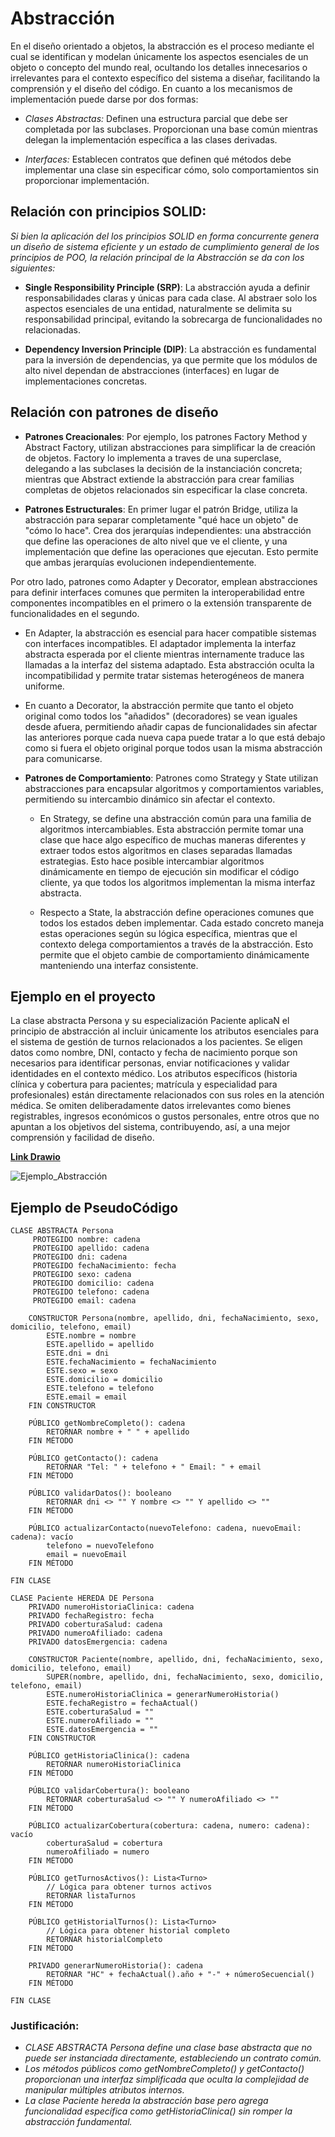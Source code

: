 #  Abstracción

En el diseño orientado a objetos, la abstracción es el proceso mediante el cual se identifican y modelan únicamente los aspectos esenciales de un objeto o concepto del mundo real, ocultando los detalles innecesarios o irrelevantes para el contexto específico del sistema a diseñar, facilitando la comprensión y el diseño del código. En cuanto a los mecanismos de implementación puede darse por dos formas:

+ *Clases Abstractas:* Definen una estructura parcial que debe ser completada por las subclases. Proporcionan una base común mientras delegan la implementación específica a las clases derivadas.

+ *Interfaces:* Establecen contratos que definen qué métodos debe implementar una clase sin especificar cómo, solo comportamientos sin proporcionar implementación.

## Relación con principios SOLID:

*Si bien la aplicación del los principios SOLID en forma concurrente genera un diseño de sistema eficiente y un estado de cumplimiento general de los principios de POO, la relación principal de la Abstracción se da con los siguientes:*

+ **Single Responsibility Principle (SRP)**: La abstracción ayuda a definir responsabilidades claras y únicas para cada clase. Al abstraer solo los aspectos esenciales de una entidad, naturalmente se delimita su responsabilidad principal, evitando la sobrecarga de funcionalidades no relacionadas.

+ **Dependency Inversion Principle (DIP)**: La abstracción es fundamental para la inversión de dependencias, ya que permite que los módulos de alto nivel dependan de abstracciones (interfaces) en lugar de implementaciones concretas.

## Relación con patrones de diseño

+ **Patrones Creacionales**: Por ejemplo, los patrones Factory Method y Abstract Factory, utilizan abstracciones para simplificar la de creación de objetos. Factory lo implementa a traves de una superclase, delegando a las subclases la decisión de la instanciación concreta; mientras que Abstract extiende la abstracción para crear familias completas de objetos relacionados sin especificar la clase concreta.

+ **Patrones Estructurales**: En primer lugar el patrón Bridge, utiliza la abstracción para separar completamente "qué hace un objeto" de "cómo lo hace". Crea dos jerarquías independientes: una abstracción que define las operaciones de alto nivel que ve el cliente, y una implementación que define las operaciones que ejecutan. Esto permite que ambas jerarquías evolucionen independientemente.

Por otro lado, patrones como Adapter y Decorator, emplean abstracciones para definir interfaces comunes que permiten la interoperabilidad entre componentes incompatibles en el primero o la extensión transparente de funcionalidades en el segundo.

   * En Adapter, la abstracción es esencial para hacer compatible sistemas con interfaces incompatibles. El adaptador implementa la interfaz abstracta esperada por el cliente mientras internamente traduce las llamadas a la interfaz del sistema adaptado. Esta abstracción oculta la incompatibilidad y permite tratar sistemas heterogéneos de manera uniforme.

   * En cuanto a Decorator, la abstracción permite que tanto el objeto original como todos los "añadidos" (decoradores) se vean iguales desde afuera, permitiendo añadir capas de funcionalidades sin afectar las anteriores porque cada nueva capa puede tratar a lo que está debajo como si fuera el objeto original porque todos usan la misma abstracción para comunicarse.

+ **Patrones de Comportamiento**: Patrones como Strategy y State utilizan abstracciones para encapsular algoritmos y comportamientos variables, permitiendo su intercambio dinámico sin afectar el contexto.

    * En Strategy, se define una abstracción común para una familia de algoritmos intercambiables. Esta abstracción permite tomar una clase que hace algo específico de muchas maneras diferentes y extraer todos estos algoritmos en clases separadas llamadas estrategias. Esto hace posible intercambiar algoritmos dinámicamente en tiempo de ejecución sin modificar el código cliente, ya que todos los algoritmos implementan la misma interfaz abstracta.

    * Respecto a State, la abstracción define operaciones comunes que todos los estados deben implementar. Cada estado concreto maneja estas operaciones según su lógica específica, mientras que el contexto delega comportamientos a través de la abstracción. Esto permite que el objeto cambie de comportamiento dinámicamente manteniendo una interfaz consistente.
 
## Ejemplo en el proyecto

La clase abstracta Persona y su especialización Paciente aplicaN el principio de abstracción al incluir únicamente los atributos esenciales para el sistema de gestión de turnos relacionados a los pacientes. Se eligen datos como nombre, DNI, contacto y fecha de nacimiento porque son necesarios para identificar personas, enviar notificaciones y validar identidades en el contexto médico. Los atributos específicos (historia clínica y cobertura para pacientes; matrícula y especialidad para profesionales) están directamente relacionados con sus roles en la atención médica. Se omiten deliberadamente datos irrelevantes como bienes registrables, ingresos económicos o gustos personales, entre otros que no apuntan a los objetivos del sistema, contribuyendo, así, a una mejor comprensión y facilidad de diseño.

[**Link Drawio**](https://drive.google.com/file/d/1evz4arwrXMuC8-YwYfwAXSPwPKAdP2wD/view?usp=drive_link)

![Ejemplo_Abstracción](imagenes/EJEMPLO_ABSTRACCIÓN_V2.jpg)

## Ejemplo de PseudoCódigo

    CLASE ABSTRACTA Persona
         PROTEGIDO nombre: cadena
         PROTEGIDO apellido: cadena
         PROTEGIDO dni: cadena
         PROTEGIDO fechaNacimiento: fecha
         PROTEGIDO sexo: cadena
         PROTEGIDO domicilio: cadena
         PROTEGIDO telefono: cadena
         PROTEGIDO email: cadena

        CONSTRUCTOR Persona(nombre, apellido, dni, fechaNacimiento, sexo, domicilio, telefono, email)
            ESTE.nombre = nombre
            ESTE.apellido = apellido
            ESTE.dni = dni
            ESTE.fechaNacimiento = fechaNacimiento
            ESTE.sexo = sexo
            ESTE.domicilio = domicilio
            ESTE.telefono = telefono
            ESTE.email = email
        FIN CONSTRUCTOR

        PÚBLICO getNombreCompleto(): cadena
            RETORNAR nombre + " " + apellido
        FIN MÉTODO

        PÚBLICO getContacto(): cadena
            RETORNAR "Tel: " + telefono + " Email: " + email
        FIN MÉTODO

        PÚBLICO validarDatos(): booleano
            RETORNAR dni <> "" Y nombre <> "" Y apellido <> ""
        FIN MÉTODO

        PÚBLICO actualizarContacto(nuevoTelefono: cadena, nuevoEmail: cadena): vacío
            telefono = nuevoTelefono
            email = nuevoEmail
        FIN MÉTODO

    FIN CLASE

    CLASE Paciente HEREDA DE Persona
        PRIVADO numeroHistoriaClinica: cadena
        PRIVADO fechaRegistro: fecha
        PRIVADO coberturaSalud: cadena
        PRIVADO numeroAfiliado: cadena
        PRIVADO datosEmergencia: cadena

        CONSTRUCTOR Paciente(nombre, apellido, dni, fechaNacimiento, sexo, domicilio, telefono, email)
            SUPER(nombre, apellido, dni, fechaNacimiento, sexo, domicilio, telefono, email)
            ESTE.numeroHistoriaClinica = generarNumeroHistoria()
            ESTE.fechaRegistro = fechaActual()
            ESTE.coberturaSalud = ""
            ESTE.numeroAfiliado = ""
            ESTE.datosEmergencia = ""
        FIN CONSTRUCTOR

        PÚBLICO getHistoriaClinica(): cadena
            RETORNAR numeroHistoriaClinica
        FIN MÉTODO

        PÚBLICO validarCobertura(): booleano
            RETORNAR coberturaSalud <> "" Y numeroAfiliado <> ""
        FIN MÉTODO

        PÚBLICO actualizarCobertura(cobertura: cadena, numero: cadena): vacío
            coberturaSalud = cobertura
            numeroAfiliado = numero
        FIN MÉTODO

        PÚBLICO getTurnosActivos(): Lista<Turno>
            // Lógica para obtener turnos activos
            RETORNAR listaTurnos
        FIN MÉTODO

        PÚBLICO getHistorialTurnos(): Lista<Turno>
            // Lógica para obtener historial completo
            RETORNAR historialCompleto
        FIN MÉTODO

        PRIVADO generarNumeroHistoria(): cadena
            RETORNAR "HC" + fechaActual().año + "-" + númeroSecuencial()
        FIN MÉTODO

    FIN CLASE

### Justificación:

+ *CLASE ABSTRACTA Persona define una clase base abstracta que no puede ser instanciada directamente, estableciendo un contrato común.*
+ *Los métodos públicos como getNombreCompleto() y getContacto() proporcionan una interfaz simplificada que oculta la complejidad de manipular múltiples atributos internos.*
+ *La clase Paciente hereda la abstracción base pero agrega funcionalidad específica como getHistoriaClinica() sin romper la abstracción fundamental.*






